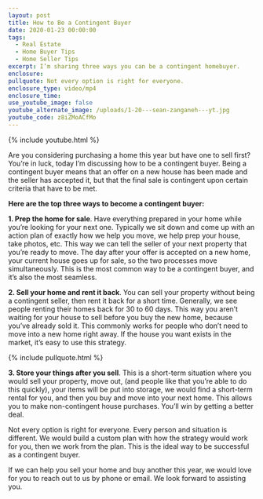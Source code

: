 ```yaml
---
layout: post
title: How to Be a Contingent Buyer
date: 2020-01-23 00:00:00
tags:
  - Real Estate
  - Home Buyer Tips
  - Home Seller Tips
excerpt: I’m sharing three ways you can be a contingent homebuyer.
enclosure:
pullquote: Not every option is right for everyone.
enclosure_type: video/mp4
enclosure_time:
use_youtube_image: false
youtube_alternate_image: /uploads/1-20---sean-zanganeh---yt.jpg
youtube_code: z8iZMoACfMo
---
```


{% include youtube.html %}

Are you considering purchasing a home this year but have one to sell first? You’re in luck, today I’m discussing how to be a contingent buyer. Being a contingent buyer means that an offer on a new house has been made and the seller has accepted it, but that the final sale is contingent upon certain criteria that have to be met.

**Here are the top three ways to become a contingent buyer:**

**1\. Prep the home for sale**. Have everything prepared in your home while you’re looking for your next one. Typically we sit down and come up with an action plan of exactly how we help you move, we help prep your house, take photos, etc. This way we can tell the seller of your next property that you’re ready to move. The day after your offer is accepted on a new home, your current house goes up for sale, so the two processes move simultaneously. This is the most common way to be a contingent buyer, and it’s also the most seamless.

**2\. Sell your home and rent it back**. You can sell your property without being a contingent seller, then rent it back for a short time. Generally, we see people renting their homes back for 30 to 60 days. This way you aren’t waiting for your house to sell before you buy the new home, because you’ve already sold it. This commonly works for people who don’t need to move into a new home right away. If the house you want exists in the market, it’s easy to use this strategy.

{% include pullquote.html %}

**3\. Store your things after you sell**. This is a short-term situation where you would sell your property, move out, (and people like that you’re able to do this quickly), your items will be put into storage, we would find a short-term rental for you, and then you buy and move into your next home. This allows you to make non-contingent house purchases. You’ll win by getting a better deal.

Not every option is right for everyone. Every person and situation is different. We would build a custom plan with how the strategy would work for you, then we work from the plan. This is the ideal way to be successful as a contingent buyer.

If we can help you sell your home and buy another this year, we would love for you to reach out to us by phone or email. We look forward to assisting you.